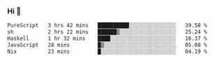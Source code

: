 ### Hi 👋

<!--START_SECTION:waka-->

```txt
PureScript   3 hrs 42 mins   ██████████░░░░░░░░░░░░░░░   39.58 %
sh           2 hrs 22 mins   ██████▒░░░░░░░░░░░░░░░░░░   25.24 %
Haskell      1 hr 32 mins    ████░░░░░░░░░░░░░░░░░░░░░   16.37 %
JavaScript   28 mins         █▒░░░░░░░░░░░░░░░░░░░░░░░   05.08 %
Nix          23 mins         █░░░░░░░░░░░░░░░░░░░░░░░░   04.19 %
```

<!--END_SECTION:waka-->
